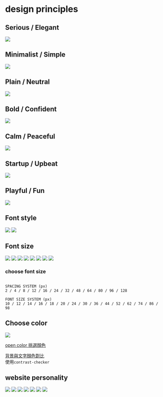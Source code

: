 # design principles

## Serious / Elegant

![](./assets/serious-elegant.png)

## Minimalist / Simple

![](./assets/minimalist-simple.png)

## Plain / Neutral

![](./assets/plain-neutral.png)

## Bold / Confident

![](./assets/bold-confident.png)

## Calm / Peaceful

![](./assets/calm-peaceful.png)

## Startup / Upbeat

![](./assets/startup-upbeat.png)

## Playful / Fun

![](./assets/playful-fun.png)

## Font style

![](./assets/sans-serif.png)
![](./assets/serif.png)

## Font size

![](./assets/font-size-1.png)
![](./assets/font-size-2.png)
![](./assets/font-size-3.png)
![](./assets/font-size-4.png)
![](./assets/font-size-5.png)
![](./assets/font-size-6.png)
![](./assets/font-size-7.png)
![](./assets/font-size-8.png)

### choose font size

```text

SPACING SYSTEM (px)
2 / 4 / 8 / 12 / 16 / 24 / 32 / 48 / 64 / 80 / 96 / 128

FONT SIZE SYSTEM (px)
10 / 12 / 14 / 16 / 18 / 20 / 24 / 30 / 36 / 44 / 52 / 62 / 74 / 86 / 98
```

## Choose color

![](./assets/choose-color.png)

[open color 挑選顏色](https://yeun.github.io/open-color/)

[背景與文字顏色對比](https://coolors.co)  
使用`contrast-checker`

## website personality

![](assets/personality01.png)
![](assets/personality02.png)
![](assets/personality03.png)
![](assets/personality04.png)
![](assets/personality05.png)
![](assets/personality06.png)
![](assets/personality07.png)